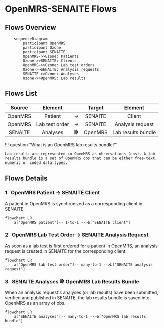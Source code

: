 # OpenMRS-SENAITE Flows

## Flows Overview

``` mermaid
    sequenceDiagram
        participant OpenMRS
        participant Ozone
        participant SENAITE
        OpenMRS->>Ozone: Patients
        Ozone->>SENAITE: Clients
        OpenMRS->>Ozone: Lab test orders
        Ozone->>SENAITE: Analysis requests
        SENAITE->>Ozone: Analyses
        Ozone->>OpenMRS: Lab results
```

## Flows List

|Source|Element| |Target|Element|
|:---:|:---:|:---:|:---:|:---:|
|OpenMRS|Patient|→|SENAITE|Client|
|OpenMRS|Lab test order|→|SENAITE|Analysis request|
|SENAITE|Analyses|⭆|OpenMRS|Lab results bundle|

!!! question "What is an OpenMRS lab results bundle?"

    Lab results are represented in OpenMRS as observations (obs). A lab results bundle is a set of OpenMRS obs that can be either free-text, numeric or coded data types.

## Flows Details

### **1** &nbsp; OpenMRS Patient → SENAITE Client

A patient in OpenMRS is synchronized as a corresponding client in SENAITE.

``` mermaid
flowchart LR
    a["OpenMRS patient"]-- 1-to-1 -->b["SENAITE client"]
```

### **2** &nbsp; OpenMRS Lab Test Order → SENAITE Analysis Request

As soon as a lab test is first ordered for a patient in OpenMRS, an analysis request is created in SENAITE for the corresponding client.

``` mermaid
flowchart LR
    a["OpenMRS lab test order"]-- many-to-1 -->b["SENAITE analysis request"]
```

### **3** &nbsp; SENAITE Analyses ⭆ OpenMRS Lab Results Bundle

When an analysis request's analyses (or lab results) have been submitted, verified and published in SENAITE, the lab results bundle is saved into OpenMRS as an array of obs.

``` mermaid
flowchart LR
    a["SENAITE analyses"]-- many-to-1 -->b["OpenMRS lab results bundle"]
```
